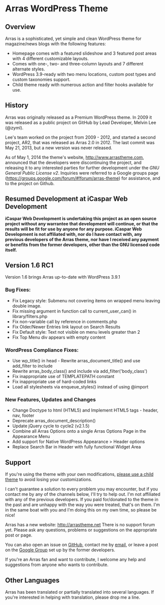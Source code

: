 # Arras WordPress Theme

## Overview
Arras is a sophisticated, yet simple and clean WordPress theme for magazine/news blogs with the following features:

* Homepage comes with a featured slideshow and 3 featured post areas with 4 different customizable layouts.
* Comes with one-, two- and three-column layouts and 7 different alternate styles.
* WordPress 3.9-ready with two menu locations, custom post types and custom taxonomies support.
* Child theme ready with numerous action and filter hooks available for use.

## History
Arras was originally released as a Premium WordPress theme.
In 2009 it was released as a public project on GitHub by Lead Developer, Melvin Lee (@zyml).

Lee's team worked on the project from 2009 - 2012, and started a second project, AR2, that was released as Arras 2.0 in 2012.
The last commit was May 21, 2013, but a new version was never released.

As of May 1, 2014 the theme's website, http://www.arrastheme.com, announced that the developers were discontinuing the project, and releasing it to any interested parties for further development under the *GNU General Public License v2*. Inquiries were referred to a Google groups page (https://groups.google.com/forum/#!forum/arras-theme) for assistance, and to the project on Github.

## Resumed Development at iCaspar Web Development
**iCaspar Web Development is undertaking this project as an open source project without any warrantee that development will continue, or that the results will be fit for use by anyone for any purpose. iCaspar Web Development is not affiliated with, nor do I have contact with, any previous developers of the Arras theme, nor have I received any payment or benefits from the former developers, other than the GNU licensed code itself.**

## Version 1.6 RC1
Version 1.6 brings Arras up-to-date with WordPress 3.9.1

### Bug Fixes:
* Fix Legacy style: Submenu not covering items on wrapped menu leaving double image.
* Fix missing argument in function call to current_user_can() in library/filters.php
* Fix non-variable call by reference in comments.php
* Fix Older/Newer Entries link layout on Search Results
* Fix Default style: Text not visible on menu levels greater than 2
* Fix Top Menu div appears with empty content

### WordPress Compliance Fixes:
* Use wp_title() in head - Rewrite arras_document_title() and use add_filter to include
* Rewrite arras_body_class() and include via add_filter('body_class')
* Fix inappropriate use of TEMPLATEPATH constant
* Fix inappropriate use of hard-coded links
* Load all stylesheets via enqueue_styles() instead of using @import

### New Features, Updates and Changes
* Change Doctype to html (HTML5) and Implement HTML5 tags - header, nav, footer
* Deprecate arras_document_description()
* Update jQuery cycle to cycle2 (v2.1.5)
* Combine all Arras Options onto a single Arras Options Page in the Appearance Menu
* Add support for Native WordPress Appearance > Header options
* Replace Search Bar in Header with fully functional Widget Area

## Support
If you're using the theme with your own modifications, [please use a child theme](http://codex.wordpress.org/Child_Themes) to avoid losing your customizations.

I can't guarantee a solution to every problem you may encounter, but if you contact me by any of the channels below, I'll try to help out.
I'm not affiliated with any of the previous developers. If you paid for/donated to the theme in the past and are unhappy with the way you were treated, that's on them. I'm in the same boat with you and I'm doing this on my own time, so please be nice!

Arras has a new website: http://arrastheme.net
There is no support forum yet. Please ask any questions, problems or suggestions on the appropriate post or page.

You can also open an issue on [GitHub](https://github.com/iCaspar/arras/issues), contact me by [email](mailto://caspar@iCasparWebDevelopment.com), or leave a post on the [Google Group](https://groups.google.com/forum/#!forum/arras-theme) set up by the former developers.

If you're an Arras fan and want to contribute, I welcome any help and suggestions from anyone who wants to contribute.

## Other Languages
Arras has been translated or partially translated into several languages. If you're interested in helping with translation, please drop me a line.